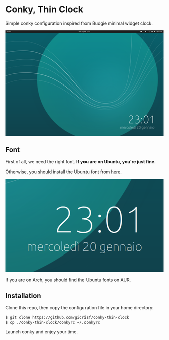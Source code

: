 # Conky, Thin Clock

Simple conky configuration inspired from Budgie minimal widget clock.

![screenshot](screenshot-fullscreen.png)

## Font

First of all, we need the right font. **If you are on Ubuntu, you're just fine.**

Otherwise, you should install the Ubuntu font from [here](https://design.ubuntu.com/font/).

![screenshot](screenshot-on-green.png)

If you are on Arch, you should find the Ubuntu fonts on AUR.

## Installation

Clone this repo, then copy the configuration file in your home directory:

```
$ git clone https://github.com/gicrisf/conky-thin-clock
$ cp ./conky-thin-clock/conkyrc ~/.conkyrc
```

Launch conky and enjoy your time.
